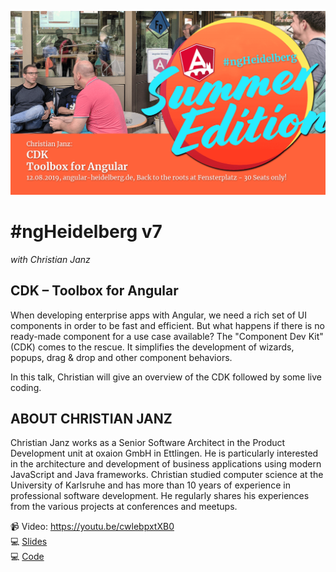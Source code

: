 ![ngHeidelbergv7.jpg](ngHeidelbergv7.png)

# #ngHeidelberg v7
_with Christian Janz_

## CDK – Toolbox for Angular

When developing enterprise apps with Angular, we need a rich set of UI components in order to be fast and efficient. But what happens if there is no ready-made component for a use case available? The "Component Dev Kit" (CDK) comes to the rescue. It simplifies the development of wizards, popups, drag & drop and other component behaviors.

In this talk, Christian will give an overview of the CDK followed by some live coding.

## ABOUT CHRISTIAN JANZ

Christian Janz works as a Senior Software Architect in the Product Development unit at oxaion GmbH in Ettlingen. He is particularly interested in the architecture and development of business applications using modern JavaScript and Java frameworks. Christian studied computer science at the University of Karlsruhe and has more than 10 years of experience in professional software development. He regularly shares his experiences from the various projects at conferences and meetups.


📹 Video: https://youtu.be/cwlebpxtXB0  
💻 [Slides](slides-angular-cdk.pdf)  
💻 [Code](https://github.com/cjanz/cdk-samples)  
